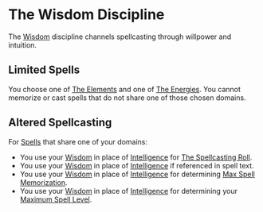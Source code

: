 # The Wisdom Discipline
The [Wisdom](../../Player%20Characters/Chosen%20Statistics/Wisdom.md) discipline channels spellcasting through willpower and intuition.
## Limited Spells
You choose one of [The Elements](../Spell%20Domains/!Domain%20Index.md#The%20Elements) and one of [The Energies](../Spell%20Domains/!Domain%20Index.md#The%20Energies). You cannot memorize or cast spells that do not share one of those chosen domains.
## Altered Spellcasting
For [Spells](../../Spells.md) that share one of your domains:
- You use your [Wisdom](../../Player%20Characters/Chosen%20Statistics/Wisdom.md) in place of [Intelligence](../../../../Player%20Characters/Chosen%20Statistics/Intelligence.md) for [The Spellcasting Roll](../../Spellcasting.md#The%20Spellcasting%20Roll).
- You use your [Wisdom](../../Player%20Characters/Chosen%20Statistics/Wisdom.md) in place of [Intelligence](../../../../Player%20Characters/Chosen%20Statistics/Intelligence.md) if referenced in spell text.
- You use your [Wisdom](../../Player%20Characters/Chosen%20Statistics/Wisdom.md) in place of [Intelligence](../../../../Player%20Characters/Chosen%20Statistics/Intelligence.md) for determining [Max Spell Memorization](../../Spell%20Memorization.md).
- You use your [Wisdom](../../Player%20Characters/Chosen%20Statistics/Wisdom.md) in place of [Intelligence](../../../../Player%20Characters/Chosen%20Statistics/Intelligence.md) for determining your [Maximum Spell Level](../../Spell%20Level.md#Max%20Spell%20Level).